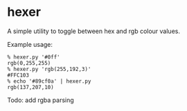 hexer
=====

A simple utility to toggle between hex and rgb colour values.

Example usage:

    % hexer.py '#0ff'
    rgb(0,255,255)
    % hexer.py 'rgb(255,192,3)'
    #FFC103    
    % echo '#89cf0a' | hexer.py
    rgb(137,207,10)

Todo: add rgba parsing
